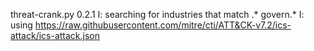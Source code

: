 threat-crank.py 0.2.1
I: searching for industries that match .* govern.*
I: using https://raw.githubusercontent.com/mitre/cti/ATT&CK-v7.2/ics-attack/ics-attack.json
